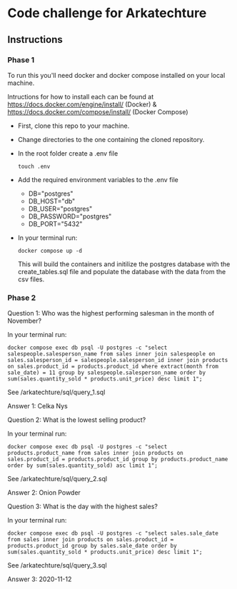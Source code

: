 # Code challenge for Arkatechture

## Instructions

### Phase 1

To run this you'll need docker and docker compose installed on your local machine.

Intructions for how to install each can be found at https://docs.docker.com/engine/install/ (Docker) & https://docs.docker.com/compose/install/ (Docker Compose)

- First, clone this repo to your machine.

- Change directories to the one containing the cloned repository.

- In the root folder create a .env file

  `touch .env`

- Add the required environment variables to the .env file

  - DB="postgres"
  - DB_HOST="db"
  - DB_USER="postgres"
  - DB_PASSWORD="postgres"
  - DB_PORT="5432"

- In your terminal run:

  `docker compose up -d`

  This will build the containers and initilize the postgres database with the create_tables.sql file and populate the database with the data from the csv files.

### Phase 2

Question 1: Who was the highest performing salesman in the month of November?

In your terminal run:

    docker compose exec db psql -U postgres -c "select salespeople.salesperson_name from sales inner join salespeople on sales.salesperson_id = salespeople.salesperson_id inner join products on sales.product_id = products.product_id where extract(month from sale_date) = 11 group by salespeople.salesperson_name order by sum(sales.quantity_sold * products.unit_price) desc limit 1";

See /arkatechture/sql/query_1.sql

Answer 1: Celka Nys

Question 2: What is the lowest selling product?

In your terminal run:

    docker compose exec db psql -U postgres -c "select products.product_name from sales inner join products on sales.product_id = products.product_id group by products.product_name order by sum(sales.quantity_sold) asc limit 1";

See /arkatechture/sql/query_2.sql

Answer 2: Onion Powder

Question 3: What is the day with the highest sales?

In your terminal run:

    docker compose exec db psql -U postgres -c "select sales.sale_date from sales inner join products on sales.product_id = products.product_id group by sales.sale_date order by sum(sales.quantity_sold * products.unit_price) desc limit 1";

See /arkatechture/sql/query_3.sql

Answer 3: 2020-11-12
